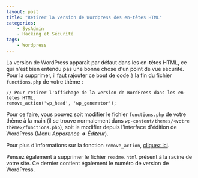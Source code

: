 ```yaml
---
layout: post
title: "Retirer la version de Wordpress des en-têtes HTML"
categories:
    - SysAdmin
    - Hacking et Sécurité
tags:
    - Wordpress
---
```

La version de WordPress apparaît par défaut dans les en-têtes HTML, ce qui n'est bien entendu pas une bonne chose d'un point de vue sécurité. Pour la supprimer, il faut rajouter ce bout de code à la fin du fichier `functions.php` de votre thème :

    // Pour retirer l'affichage de la version de WordPress dans les en-têtes HTML.
    remove_action('wp_head', 'wp_generator');

Pour ce faire, vous pouvez soit modifier le fichier `functions.php` de votre thème à la main (il se trouve normalement dans `wp-content/themes/<votre thème>/functions.php`), soit le modifier depuis l'interface d'édition de WordPress (Menu *Apparence* => *Éditeur*).

Pour plus d'informations sur la fonction `remove_action`, [cliquez ici][remove_action].

Pensez également à supprimer le fichier `readme.html` présent à la racine de votre site. Ce dernier contient également le numéro de version de WordPress.

[remove_action]: http://codex.wordpress.org/Function_Reference/remove_action "codex.wordpress.org : Remove Action"
